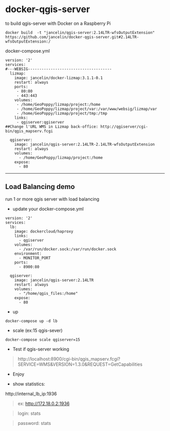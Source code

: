 # docker-qgis-server


to build qgis-server with Docker on a Raspberry Pi

```
docker build  -t "jancelin/qgis-server:2.14LTR-wfsOutputExtension" https://github.com/jancelin/docker-qgis-server.git#2.14LTR-wfsOutputExtension:/
```

docker-compose.yml

```
version: '2'
services:
#---WEBSIG-------------------------------------
  lizmap:
    image: jancelin/docker-lizmap:3.1.1-0.1
    restart: always
    ports:
     - 80:80
     - 443:443
    volumes:
     - /home/GeoPoppy/lizmap/project:/home
     - /home/GeoPoppy/lizmap/project/var:/var/www/websig/lizmap/var
     - /home/GeoPoppy/lizmap/project/tmp:/tmp
    links:
     - qgiserver:qgiserver
##Change l'URL WMS in Lizmap back-office: http://qgiserver/cgi-bin/qgis_mapserv.fcgi

  qgiserver:
    image: jancelin/qgis-server:2.14LTR-2.14LTR-wfsOutputExtension
    restart: always
    volumes:
      - /home/GeoPoppy/lizmap/project:/home
    expose:
      - 80

```

----------------------------------------
Load Balancing demo
-------------------

run 1 or more qgis server with load balancing

* update your docker-compose.yml

```
version: '2'
services:
  lb:
    image: dockercloud/haproxy
    links:
      - qgiserver
    volumes:
      - /var/run/docker.sock:/var/run/docker.sock
    environment:
      - MONITOR_PORT
    ports:
      - 8900:80
      
  qgiserver:
    image: jancelin/qgis-server:2.14LTR
    restart: always
    volumes:
      - "/home/qgis_files:/home"
    expose:
      - 80
```

* up

```
docker-compose up -d lb
```

* scale (ex:15 qgis-sever)

```
docker-compose scale qgiserver=15
```

* Test if qgis-server working

> http://localhost:8900/cgi-bin/qgis_mapserv.fcgi?SERVICE=WMS&VERSION=1.3.0&REQUEST=GetCapabilities

* Enjoy

* show statistics:

http://internal_lb_ip:1936

>ex: http://172.18.0.2:1936

> login: stats

> password: stats



